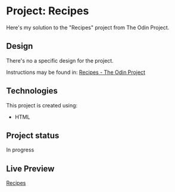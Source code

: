 # Project: Recipes
Here's my solution to the "Recipes" project from The Odin Project.

## Design
There's no a specific design for the project.

Instructions may be found in:
[Recipes - The Odin Project](https://www.theodinproject.com/lessons/foundations-recipes)

## Technologies
This project is created using:
* HTML

## Project status
In progress

## Live Preview
[Recipes](https://recipes-top.netlify.app/)